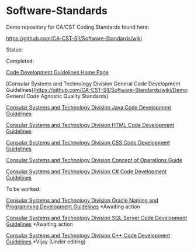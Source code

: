 Software-Standards
==================

Demo repository for CA/CST Coding Standards found here:

https://github.com/CA-CST-SII/Software-Standards/wiki

Status:

Completed:

[Code Development Guidelines Home Page](https://github.com/CA-CST-SII/Software-Standards/wiki)

[Consular Systems and Technology Division General Code Development Guidelines](https://github.com/CA-CST-SII/Software-Standards/wiki/Demo: General Code Agnostic Quality Standards)

[Consular Systems and Technology Division Java Code Development Guidelines](https://github.com/CA-CST-SII/Software-Standards/wiki/Demo:-Genral-Java-Code-Standards)

[Consular Systems and Technology Division HTML Code Development Guidelines](https://github.com/CA-CST-SII/Software-Standards/wiki/Demo:-HTML-Coding-Standards.)

[Consular Systems and Technology Division CSS Code Development Guidelines](https://github.com/CA-CST-SII/Software-Standards/wiki/Demo:-CSS-Coding-Standards.)

[Consular Systems and Technology Division Concept of Operations Guide](https://github.com/CA-CST-SII/Software-Standards/wiki/Demo-Concept-of-Operations)

[Consular Systems and Technology Division C# Code Development Guidelines](https://github.com/CA-CST-SII/Software-Standards/wiki/Demo:-C%23-Code-Standards) 

To be worked:

[Consular Systems and Technology Division Oracle Naming and Programming Development Guidelines](https://github.com/CA-CST-SII/Software-Standards/wiki/Demo-Oracle-Naming-and-Programming-Standards) *Awaiting action

[Consular Systems and Technology Division SQL Server Code Development Guidelines](https://github.com/CA-CST-SII/Software-Standards/wiki/Demo-SQL-Server-Coding-Standards) *Awaiting action

[Consular Systems and Technology Division C++ Code Development Guidelines](https://github.com/CA-CST-SII/Software-Standards/wiki/Demo:--title-C-PlusPlus--title--Coding-Standards--html) *Vijay (Under editing)

